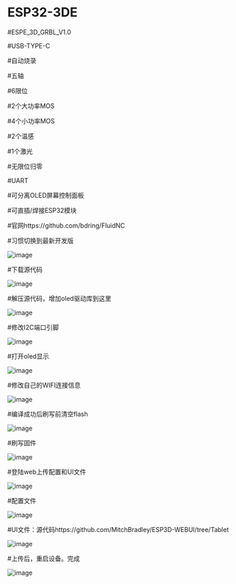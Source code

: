 # ESP32-3DE

#ESPE_3D_GRBL_V1.0

#USB-TYPE-C

#自动烧录

#五轴

#6限位

#2个大功率MOS

#4个小功率MOS

#2个温感

#1个激光

#无限位归零

#UART

#可分离OLED屏幕控制面板

#可直插/焊接ESP32模块

#官网https://github.com/bdring/FluidNC

#习惯切换到最新开发版

![image](https://user-images.githubusercontent.com/38814385/146627342-3737d7ed-fdaa-4861-965b-f1091c1d5add.png)

#下载源代码

![image](https://user-images.githubusercontent.com/38814385/146627350-7bcc0e0f-1bcb-45e9-ac9f-7c8f0aaf04af.png)

#解压源代码，增加oled驱动库到这里

![image](https://user-images.githubusercontent.com/38814385/146627356-eafa3f5d-694a-40b8-9c9b-e543189816cb.png)

#修改I2C端口引脚

![image](https://user-images.githubusercontent.com/38814385/146627361-79c2c252-7ed6-4e4e-b77c-317c93ed2a62.png)

#打开oled显示

![image](https://user-images.githubusercontent.com/38814385/146627365-8802f768-ae76-4e14-b572-643340438a57.png)

#修改自己的WIFI连接信息

![image](https://user-images.githubusercontent.com/38814385/146627370-29e778c7-cf2a-437d-a692-a9f2a46118e2.png)

#编译成功后刷写前清空flash

![image](https://user-images.githubusercontent.com/38814385/146627379-fd2a9064-fd6e-4272-8c3e-823d6f3b61fc.png)

#刷写固件

![image](https://user-images.githubusercontent.com/38814385/146627392-7fca4076-945c-4d06-92fc-59a9f51ec1d4.png)

#登陆web上传配置和UI文件

![image](https://user-images.githubusercontent.com/38814385/146627397-979b6acf-6b96-4bb7-a6b3-59691f6ec394.png)

#配置文件

![image](https://user-images.githubusercontent.com/38814385/146627399-5fd2c73a-e3d7-4a01-92d5-618e69772036.png)

#UI文件：源代码https://github.com/MitchBradley/ESP3D-WEBUI/tree/Tablet

![image](https://user-images.githubusercontent.com/38814385/146627404-a921e439-af8a-4f09-ab71-69d570e00bb8.png)

#上传后，重启设备。完成

![image](https://user-images.githubusercontent.com/38814385/146627411-a60771fd-eaaf-43e5-bda0-cf6ad36f6b5f.png)


